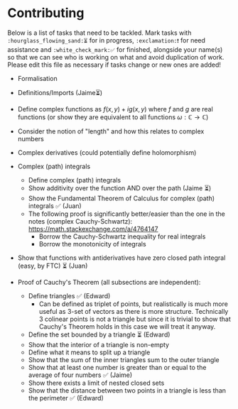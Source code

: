   # Contributing

Below is a list of tasks that need to be tackled. Mark tasks with `:hourglass_flowing_sand:⏳` for in progress, `:exclamation:❗` for need assistance and `:white_check_mark:✅` for finished, alongside your name(s) so that we can see who is working on what and avoid duplication of work. Please edit this file as necessary if tasks change or new ones are added!

* Formalisation
* Definitions/Imports (Jaime⏳)
* Define complex functions as $f(x, y)+ig(x, y)$ where $f$ and $g$ are real functions (or show they are equivalent to all functions $\omega: \mathbb{C} \rightarrow \mathbb{C}$)
* Consider the notion of "length" and how this relates to complex numbers
* Complex derivatives (could potentially define holomorphism)
* Complex (path) integrals
    * Define complex (path) integrals
    * Show additivity over the function AND over the path (Jaime ⏳)
    * Show the Fundamental Theorem of Calculus for complex (path) integrals :white_check_mark: (Juan)
    * The following proof is significantly better/easier than the one in the notes (complex Cauchy-Schwartz): https://math.stackexchange.com/a/4764147
        * Borrow the Cauchy-Schwartz inequality for real integrals
        * Borrow the monotonicity of integrals
* Show that functions with antiderivatives have zero closed path integral (easy, by FTC) ⏳ (Juan)

* Proof of Cauchy's Theorem (all subsections are independent):
    * Define triangles :white_check_mark: (Edward)
        * Can be defined as triplet of points, but realistically is much more useful as 3-set of vectors as there is more structure. Technically 3 colinear points is not a triangle but since it is trivial to show that Cauchy's Theorem holds in this case we will treat it anyway.
    * Define the set bounded by a triangle :hourglass_flowing_sand: (Edward)
    * Show that the interior of a triangle is non-empty
    * Define what it means to split up a triangle
    * Show that the sum of the inner triangles sum to the outer triangle
    * Show that at least one number is greater than or equal to the average of four numbers :white_check_mark: (Jaime)
    * Show there exists a limit of nested closed sets
    * Show that the distance between two points in a triangle is less than the perimeter :white_check_mark: (Edward)
